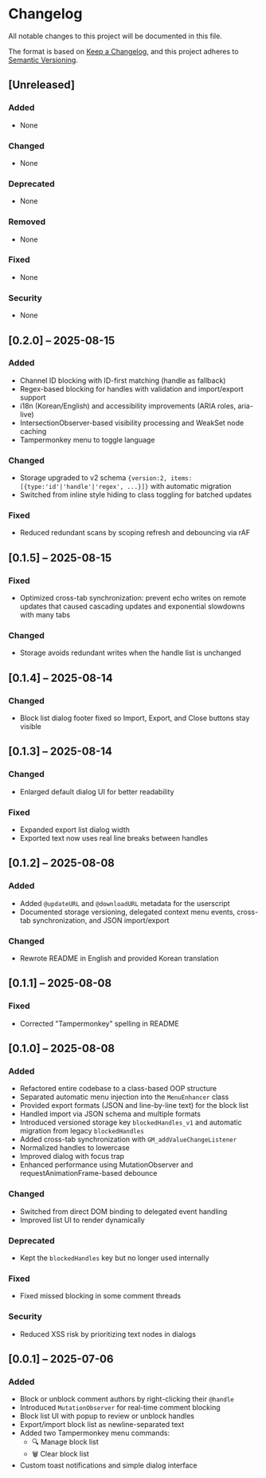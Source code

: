 # Changelog

All notable changes to this project will be documented in this file.

The format is based on [Keep a Changelog](https://keepachangelog.com/en/1.1.0/),
and this project adheres to [Semantic Versioning](https://semver.org/spec/v2.0.0.html).

## [Unreleased]

### Added
- None

### Changed
- None

### Deprecated
- None

### Removed
- None

### Fixed
- None

### Security
- None

## [0.2.0] – 2025-08-15

### Added
- Channel ID blocking with ID-first matching (handle as fallback)
- Regex-based blocking for handles with validation and import/export support
- i18n (Korean/English) and accessibility improvements (ARIA roles, aria-live)
- IntersectionObserver-based visibility processing and WeakSet node caching
- Tampermonkey menu to toggle language

### Changed
- Storage upgraded to v2 schema `{version:2, items:[{type:'id'|'handle'|'regex', ...}]}` with automatic migration
- Switched from inline style hiding to class toggling for batched updates

### Fixed
- Reduced redundant scans by scoping refresh and debouncing via rAF

## [0.1.5] – 2025-08-15

### Fixed
- Optimized cross-tab synchronization: prevent echo writes on remote updates that caused cascading updates and exponential slowdowns with many tabs

### Changed
- Storage avoids redundant writes when the handle list is unchanged

## [0.1.4] – 2025-08-14

### Changed
- Block list dialog footer fixed so Import, Export, and Close buttons stay visible

## [0.1.3] – 2025-08-14

### Changed
- Enlarged default dialog UI for better readability

### Fixed
- Expanded export list dialog width
- Exported text now uses real line breaks between handles

## [0.1.2] – 2025-08-08

### Added
- Added `@updateURL` and `@downloadURL` metadata for the userscript
- Documented storage versioning, delegated context menu events, cross-tab synchronization, and JSON import/export

### Changed
- Rewrote README in English and provided Korean translation

## [0.1.1] – 2025-08-08

### Fixed
- Corrected "Tampermonkey" spelling in README

## [0.1.0] – 2025-08-08

### Added
- Refactored entire codebase to a class-based OOP structure
- Separated automatic menu injection into the `MenuEnhancer` class
- Provided export formats (JSON and line-by-line text) for the block list
- Handled import via JSON schema and multiple formats
- Introduced versioned storage key `blockedHandles_v1` and automatic migration from legacy `blockedHandles`
- Added cross-tab synchronization with `GM_addValueChangeListener`
- Normalized handles to lowercase
- Improved dialog with focus trap
- Enhanced performance using MutationObserver and requestAnimationFrame-based debounce

### Changed
- Switched from direct DOM binding to delegated event handling
- Improved list UI to render dynamically

### Deprecated
- Kept the `blockedHandles` key but no longer used internally

### Fixed
- Fixed missed blocking in some comment threads

### Security
- Reduced XSS risk by prioritizing text nodes in dialogs

## [0.0.1] – 2025-07-06

### Added
- Block or unblock comment authors by right-clicking their `@handle`
- Introduced `MutationObserver` for real-time comment blocking
- Block list UI with popup to review or unblock handles
- Export/import block list as newline-separated text
- Added two Tampermonkey menu commands:
  - 🔍 Manage block list
  - 🗑️ Clear block list
- Custom toast notifications and simple dialog interface
